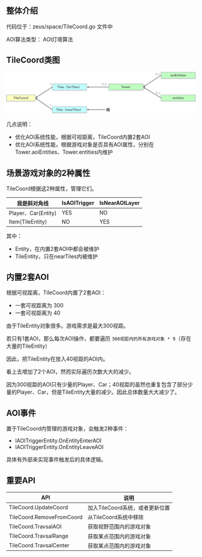 ## 整体介绍

代码位于：zeus/space/TileCoord.go 文件中

AOI算法类型： AOI灯塔算法


## TileCoord类图

![图1](assets/j.jpg)

几点说明：
  - 优化AOI系统性能，根据可视距离，TileCoord内置2套AOI
  - 优化AOI系统性能，根据游戏对象是否具有AOI属性，分别在Tower.aoiEntities、Tower.entities内维护


## 场景游戏对象的2种属性

TileCoord根据这2种属性，管理它们。

我是斜对角线         | IsAOITrigger | IsNearAOILayer
  --------------------|--------------|----------------
Player、Car(Entity) | YES          | NO
Item(TileEntity)    | NO           | YES


其中：

  - Entity，在内置2套AOI中都会被维护
  - TileEntity，只在nearTiles内被维护


## 内置2套AOI

根据可视距离，TileCoord内置了2套AOI：
  - 一套可视距离为 300
  - 一套可视距离为 40

由于TileEntity对象很多。游戏需求是最大300视距。

若只有1套AOI，那么每次AOI操作，都要遍历 `300视距内的所有游戏对象 * 9`（存在大量的TileEntity）

因此，把TileEntity在放入40视距的AOI内。

看上去增加了2个AOI，然而实际遍历次数大大的减少。

因为300视距的AOI只有少量的Player、Car；40视距的虽然也重复包含了部分少量的Player、Car，但是TileEntity大量的减少。因此总体数量大大减少了。



## AOI事件

置于TileCoord内管理的游戏对象，会触发2种事件：

  - IAOITriggerEntity.OnEntityEnterAOI
  - IAOITriggerEntity.OnEntityLeaveAOI

具体有外部来实现事件触发后的具体逻辑。


## 重要API

API                       | 说明
--------------------------|---------------------------
TileCoord.UpdateCoord     | 加入TileCoord系统，或者更新位置
TileCoord.RemoveFromCoord | 从TileCoord系统中移除
TileCoord.TravsalAOI      | 获取视野范围内的游戏对象
TileCoord.TravsalRange    | 获取某点范围内的游戏对象
TileCoord.TravsalCenter   | 获取某点范围内的游戏对象
